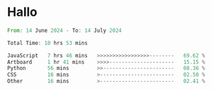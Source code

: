 # Hallo
<!--START_SECTION:waka-->

```rust
From: 14 June 2024 - To: 14 July 2024

Total Time: 10 hrs 53 mins

JavaScript   7 hrs 46 mins   >>>>>>>>>>>>>>>>>--------   69.62 %
Artboard     1 hr 41 mins    >>>>---------------------   15.15 %
Python       56 mins         >>-----------------------   08.36 %
CSS          16 mins         >------------------------   02.50 %
Other        16 mins         >------------------------   02.41 %
```

<!--END_SECTION:waka-->
